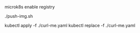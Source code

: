 microk8s enable registry

./push-img.sh

kubectl apply -f ./curl-me.yaml
kubectl replace -f ./curl-me.yaml
